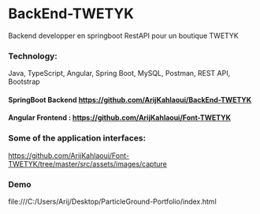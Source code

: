# BackEnd-TWETYK
Backend developper en springboot RestAPI pour un boutique TWETYK

### Technology: 
Java, TypeScript, Angular, Spring Boot, MySQL, Postman, REST API, Bootstrap

#### SpringBoot Backend https://github.com/ArijKahlaoui/BackEnd-TWETYK
#### Angular Frontend : https://github.com/ArijKahlaoui/Font-TWETYK

### Some of the application interfaces:
https://github.com/ArijKahlaoui/Font-TWETYK/tree/master/src/assets/images/capture

### Demo
file:///C:/Users/Arij/Desktop/ParticleGround-Portfolio/index.html
